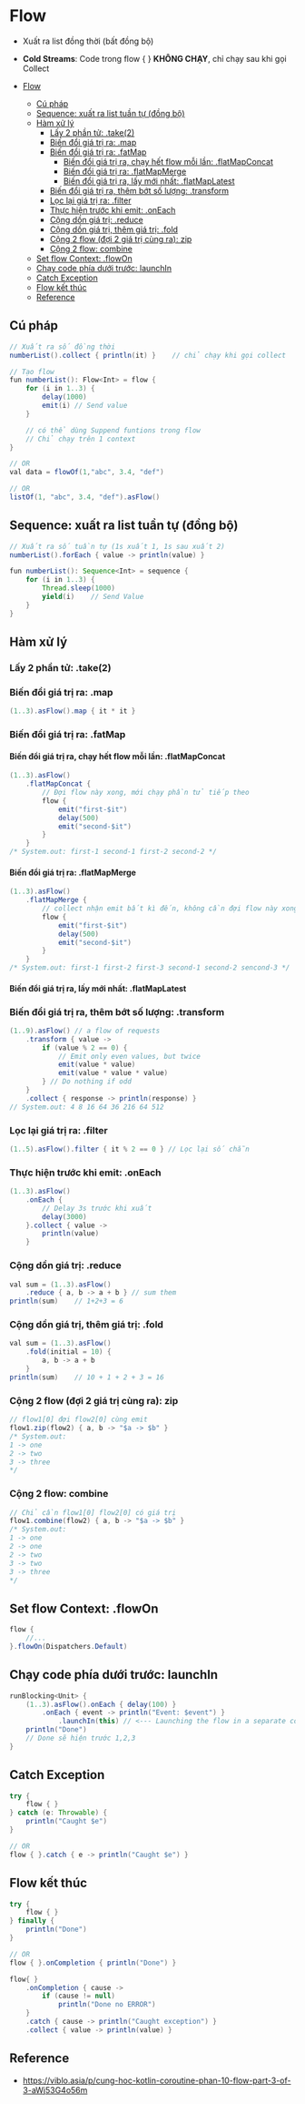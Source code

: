 # Flow

- Xuất ra list đồng thời (bất đồng bộ)
- **Cold Streams**: Code trong flow { } **KHÔNG CHẠY**, chỉ chạy sau khi gọi Collect

- [Flow](#flow)
  - [Cú pháp](#cú-pháp)
  - [Sequence: xuất ra list tuần tự (đồng bộ)](#sequence-xuất-ra-list-tuần-tự-đồng-bộ)
  - [Hàm xử lý](#hàm-xử-lý)
    - [Lấy 2 phần tử: .take(2)](#lấy-2-phần-tử-take2)
    - [Biến đổi giá trị ra: .map](#biến-đổi-giá-trị-ra-map)
    - [Biến đổi giá trị ra: .fatMap](#biến-đổi-giá-trị-ra-fatmap)
      - [Biến đổi giá trị ra, chạy hết flow mỗi lần: .flatMapConcat](#biến-đổi-giá-trị-ra-chạy-hết-flow-mỗi-lần-flatmapconcat)
      - [Biến đổi giá trị ra: .flatMapMerge](#biến-đổi-giá-trị-ra-flatmapmerge)
      - [Biến đổi giá trị ra, lấy mới nhất: .flatMapLatest](#biến-đổi-giá-trị-ra-lấy-mới-nhất-flatmaplatest)
    - [Biến đổi giá trị ra, thêm bớt số lượng: .transform](#biến-đổi-giá-trị-ra-thêm-bớt-số-lượng-transform)
    - [Lọc lại giá trị ra: .filter](#lọc-lại-giá-trị-ra-filter)
    - [Thực hiện trước khi emit: .onEach](#thực-hiện-trước-khi-emit-oneach)
    - [Cộng dồn giá trị: .reduce](#cộng-dồn-giá-trị-reduce)
    - [Cộng dồn giá trị, thêm giá trị: .fold](#cộng-dồn-giá-trị-thêm-giá-trị-fold)
    - [Cộng 2 flow (đợi 2 giá trị cùng ra): zip](#cộng-2-flow-đợi-2-giá-trị-cùng-ra-zip)
    - [Cộng 2 flow: combine](#cộng-2-flow-combine)
  - [Set flow Context: .flowOn](#set-flow-context-flowon)
  - [Chạy code phía dưới trước: launchIn](#chạy-code-phía-dưới-trước-launchin)
  - [Catch Exception](#catch-exception)
  - [Flow kết thúc](#flow-kết-thúc)
  - [Reference](#reference)

## Cú pháp

```java
// Xuất ra số đồng thời
numberList().collect { println(it) }    // chỉ chạy khi gọi collect

// Tạo flow
fun numberList(): Flow<Int> = flow {
    for (i in 1..3) {
        delay(1000)
        emit(i) // Send value
    }

    // có thể dùng Suppend funtions trong flow
    // Chỉ chạy trên 1 context
}

// OR
val data = flowOf(1,"abc", 3.4, "def")

// OR
listOf(1, "abc", 3.4, "def").asFlow()
```

## Sequence: xuất ra list tuần tự (đồng bộ)

```java
// Xuất ra số tuần tự (1s xuất 1, 1s sau xuất 2)
numberList().forEach { value -> println(value) }

fun numberList(): Sequence<Int> = sequence {
    for (i in 1..3) {
        Thread.sleep(1000)
        yield(i)    // Send Value
    }
}
```

## Hàm xử lý

### Lấy 2 phần tử: .take(2)

### Biến đổi giá trị ra: .map

```java
(1..3).asFlow().map { it * it }
```

### Biến đổi giá trị ra: .fatMap

#### Biến đổi giá trị ra, chạy hết flow mỗi lần: .flatMapConcat

```java
(1..3).asFlow()
    .flatMapConcat {
        // Đợi flow này xong, mới chạy phần tử tiếp theo
        flow {
            emit("first-$it")
            delay(500)
            emit("second-$it")
        }
    }
/* System.out: first-1 second-1 first-2 second-2 */
```

#### Biến đổi giá trị ra: .flatMapMerge

```java
(1..3).asFlow()
    .flatMapMerge {
        // collect nhận emit bất kì đến, không cần đợi flow này xong
        flow {
            emit("first-$it")
            delay(500)
            emit("second-$it")
        }
    }
/* System.out: first-1 first-2 first-3 second-1 second-2 sencond-3 */
```

#### Biến đổi giá trị ra, lấy mới nhất: .flatMapLatest

### Biến đổi giá trị ra, thêm bớt số lượng: .transform

```java
(1..9).asFlow() // a flow of requests
    .transform { value ->
        if (value % 2 == 0) {
            // Emit only even values, but twice
            emit(value * value)
            emit(value * value * value)
        } // Do nothing if odd
    }
    .collect { response -> println(response) }
// System.out: 4 8 16 64 36 216 64 512
```

### Lọc lại giá trị ra: .filter

```java
(1..5).asFlow().filter { it % 2 == 0 } // Lọc lại số chẵn
```

### Thực hiện trước khi emit: .onEach

```java
(1..3).asFlow()
    .onEach { 
        // Delay 3s trước khi xuất
        delay(3000) 
    }.collect { value ->
        println(value)
    }
```

### Cộng dồn giá trị: .reduce

```java
val sum = (1..3).asFlow()
    .reduce { a, b -> a + b } // sum them
println(sum)    // 1+2+3 = 6
```

### Cộng dồn giá trị, thêm giá trị: .fold

```java
val sum = (1..3).asFlow()
    .fold(initial = 10) { 
        a, b -> a + b 
    }
println(sum)    // 10 + 1 + 2 + 3 = 16  
```

### Cộng 2 flow (đợi 2 giá trị cùng ra): zip

```java
// flow1[0] đợi flow2[0] cùng emit
flow1.zip(flow2) { a, b -> "$a -> $b" }
/* System.out:
1 -> one
2 -> two
3 -> three
*/
```

### Cộng 2 flow: combine

```java
// Chỉ cần flow1[0] flow2[0] có giá trị
flow1.combine(flow2) { a, b -> "$a -> $b" }
/* System.out:
1 -> one
2 -> one
2 -> two
3 -> two
3 -> three
*/
```

## Set flow Context: .flowOn

```java
flow {
    //...
}.flowOn(Dispatchers.Default)
```

## Chạy code phía dưới trước: launchIn

```java
runBlocking<Unit> {
    (1..3).asFlow().onEach { delay(100) }
        .onEach { event -> println("Event: $event") }
            .launchIn(this) // <--- Launching the flow in a separate coroutine
    println("Done")
    // Done sẽ hiện trước 1,2,3
}
```

## Catch Exception

```java
try {
    flow { }
} catch (e: Throwable) {
    println("Caught $e")
}

// OR
flow { }.catch { e -> println("Caught $e") }
```

## Flow kết thúc

```java
try {
    flow { }
} finally {
    println("Done")
}

// OR
flow { }.onCompletion { println("Done") }

flow{ }
    .onCompletion { cause -> 
        if (cause != null) 
            println("Done no ERROR") 
    }
    .catch { cause -> println("Caught exception") }
    .collect { value -> println(value) }
```

## Reference

- <https://viblo.asia/p/cung-hoc-kotlin-coroutine-phan-10-flow-part-3-of-3-aWj53G4o56m>